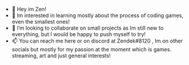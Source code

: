 - 👋 Hey im Zen!
- 👀 Im interested in learning mostly about the process of coding games, even the smallest ones!
- 💞️ I’m looking to collaborate on small projects as Im still new to everything, but I would be happy to push myself to try!
- 📫 You can reach me here or on discord at Zendek#8120 , Im on other socials but mostly for my passion at the moment which is games. streaming, art and just general interests!
